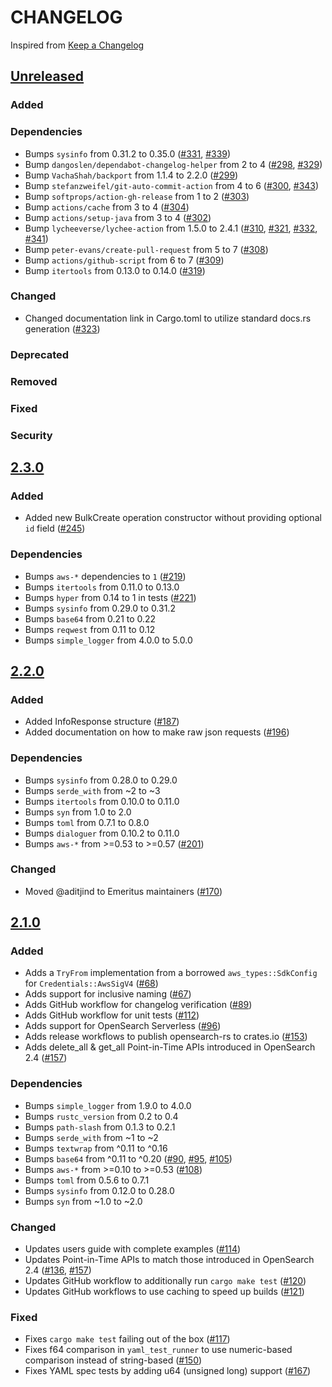 # CHANGELOG
Inspired from [Keep a Changelog](https://keepachangelog.com/en/1.0.0/)

## [Unreleased]

### Added

### Dependencies
- Bumps `sysinfo` from 0.31.2 to 0.35.0 ([#331](https://github.com/opensearch-project/opensearch-rs/pull/331), [#339](https://github.com/opensearch-project/opensearch-rs/pull/339))
- Bump `dangoslen/dependabot-changelog-helper` from 2 to 4 ([#298](https://github.com/opensearch-project/opensearch-rs/pull/298), [#329](https://github.com/opensearch-project/opensearch-rs/pull/329))
- Bump `VachaShah/backport` from 1.1.4 to 2.2.0 ([#299](https://github.com/opensearch-project/opensearch-rs/pull/299))
- Bump `stefanzweifel/git-auto-commit-action` from 4 to 6 ([#300](https://github.com/opensearch-project/opensearch-rs/pull/300), [#343](https://github.com/opensearch-project/opensearch-rs/pull/343))
- Bump `softprops/action-gh-release` from 1 to 2 ([#303](https://github.com/opensearch-project/opensearch-rs/pull/303))
- Bump `actions/cache` from 3 to 4 ([#304](https://github.com/opensearch-project/opensearch-rs/pull/304))
- Bump `actions/setup-java` from 3 to 4 ([#302](https://github.com/opensearch-project/opensearch-rs/pull/302))
- Bump `lycheeverse/lychee-action` from 1.5.0 to 2.4.1 ([#310](https://github.com/opensearch-project/opensearch-rs/pull/310), [#321](https://github.com/opensearch-project/opensearch-rs/pull/321), [#332](https://github.com/opensearch-project/opensearch-rs/pull/332), [#341](https://github.com/opensearch-project/opensearch-rs/pull/341))
- Bump `peter-evans/create-pull-request` from 5 to 7 ([#308](https://github.com/opensearch-project/opensearch-rs/pull/308))
- Bump `actions/github-script` from 6 to 7 ([#309](https://github.com/opensearch-project/opensearch-rs/pull/309))
- Bump `itertools` from 0.13.0 to 0.14.0 ([#319](https://github.com/opensearch-project/opensearch-rs/pull/319))

### Changed
- Changed documentation link in Cargo.toml to utilize standard docs.rs generation ([#323](https://github.com/opensearch-project/opensearch-rs/pull/323))

### Deprecated

### Removed

### Fixed

### Security

## [2.3.0]

### Added
- Added new BulkCreate operation constructor without providing optional `id` field ([#245](https://github.com/opensearch-project/opensearch-rs/pull/245))

### Dependencies
- Bumps `aws-*` dependencies to `1` ([#219](https://github.com/opensearch-project/opensearch-rs/pull/219))
- Bumps `itertools` from 0.11.0 to 0.13.0
- Bumps `hyper` from 0.14 to 1 in tests ([#221](https://github.com/opensearch-project/opensearch-rs/pull/221))
- Bumps `sysinfo` from 0.29.0 to 0.31.2
- Bumps `base64` from 0.21 to 0.22
- Bumps `reqwest` from 0.11 to 0.12
- Bumps `simple_logger` from 4.0.0 to 5.0.0

## [2.2.0]

### Added
- Added InfoResponse structure ([#187](https://github.com/opensearch-project/opensearch-rs/pull/187))
- Added documentation on how to make raw json requests ([#196](https://github.com/opensearch-project/opensearch-rs/pull/196))

### Dependencies
- Bumps `sysinfo` from 0.28.0 to 0.29.0
- Bumps `serde_with` from ~2 to ~3
- Bumps `itertools` from 0.10.0 to 0.11.0
- Bumps `syn` from 1.0 to 2.0
- Bumps `toml` from 0.7.1 to 0.8.0
- Bumps `dialoguer` from 0.10.2 to 0.11.0
- Bumps `aws-*` from >=0.53 to >=0.57 ([#201](https://github.com/opensearch-project/opensearch-rs/pull/201))

### Changed
- Moved @aditjind to Emeritus maintainers ([#170](https://github.com/opensearch-project/opensearch-rs/pull/170))

## [2.1.0]

### Added
- Adds a `TryFrom` implementation from a borrowed `aws_types::SdkConfig` for `Credentials::AwsSigV4` ([#68](https://github.com/opensearch-project/opensearch-rs/pull/65))
- Adds support for inclusive naming ([#67](https://github.com/opensearch-project/opensearch-rs/pull/67))
- Adds GitHub workflow for changelog verification ([#89](https://github.com/opensearch-project/opensearch-rs/pull/89))
- Adds GitHub workflow for unit tests ([#112](https://github.com/opensearch-project/opensearch-rs/pull/112))
- Adds support for OpenSearch Serverless ([#96](https://github.com/opensearch-project/opensearch-rs/pull/96))
- Adds release workflows to publish opensearch-rs to crates.io ([#153](https://github.com/opensearch-project/opensearch-rs/pull/153))
- Adds delete_all & get_all Point-in-Time APIs introduced in OpenSearch 2.4 ([#157](https://github.com/opensearch-project/opensearch-rs/pull/157))

### Dependencies
- Bumps `simple_logger` from 1.9.0 to 4.0.0
- Bumps `rustc_version` from 0.2 to 0.4
- Bumps `path-slash` from 0.1.3 to 0.2.1
- Bumps `serde_with` from ~1 to ~2
- Bumps `textwrap` from ^0.11 to ^0.16
- Bumps `base64` from ^0.11 to ^0.20 ([#90](https://github.com/opensearch-project/opensearch-rs/pull/90), [#95](https://github.com/opensearch-project/opensearch-rs/pull/95), [#105](https://github.com/opensearch-project/opensearch-rs/pull/105))
- Bumps `aws-*` from >=0.10 to >=0.53 ([#108](https://github.com/opensearch-project/opensearch-rs/pull/108))
- Bumps `toml` from 0.5.6 to 0.7.1
- Bumps `sysinfo` from 0.12.0 to 0.28.0
- Bumps `syn` from ~1.0 to ~2.0

### Changed
- Updates users guide with complete examples ([#114](https://github.com/opensearch-project/opensearch-rs/pull/114))
- Updates Point-in-Time APIs to match those introduced in OpenSearch 2.4 ([#136](https://github.com/opensearch-project/opensearch-rs/pull/136), [#157](https://github.com/opensearch-project/opensearch-rs/pull/157))
- Updates GitHub workflow to additionally run `cargo make test` ([#120](https://github.com/opensearch-project/opensearch-rs/pull/120))
- Updates GitHub workflows to use caching to speed up builds ([#121](https://github.com/opensearch-project/opensearch-rs/pull/121))

### Fixed
- Fixes `cargo make test` failing out of the box ([#117](https://github.com/opensearch-project/opensearch-rs/pull/117))
- Fixes f64 comparison in `yaml_test_runner` to use numeric-based comparison instead of string-based ([#150](https://github.com/opensearch-project/opensearch-rs/pull/150))
- Fixes YAML spec tests by adding u64 (unsigned long) support ([#167](https://github.com/opensearch-project/opensearch-rs/pull/167))

[Unreleased]: https://github.com/opensearch-project/opensearch-rs/compare/v2.3.0...HEAD
[2.3.0]: https://github.com/opensearch-project/opensearch-rs/compare/v2.2.0...v2.3.0
[2.2.0]: https://github.com/opensearch-project/opensearch-rs/compare/v2.1.0...v2.2.0
[2.1.0]: https://github.com/opensearch-project/opensearch-rs/compare/v2.0.0...v2.1.0
